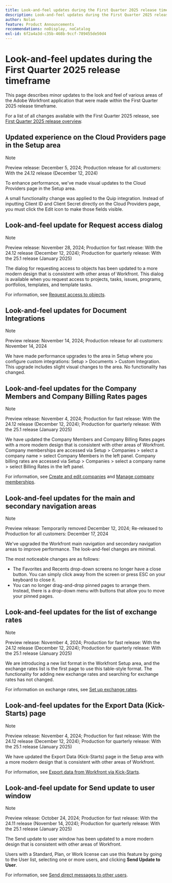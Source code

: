 ```yaml
---
title: Look-and-feel updates during the First Quarter 2025 release time frame
description: Look-and-feel updates during the First Quarter 2025 release time frame
author: Nolan
feature: Product Announcements
recommendations: noDisplay, noCatalog
exl-id: 6f2a4a3d-c35b-468b-9ccf-789455de50d4
---
```

# Look-and-feel updates during the First Quarter 2025 release timeframe

This page describes minor updates to the look and feel of various areas of the Adobe Workfront application that were made within the First Quarter 2025 release timeframe.

For a list of all changes available with the First Quarter 2025 release, see [First Quarter 2025 release overview](/help/quicksilver/product-announcements/product-releases/25-q1-release-activity/25-q1-release-overview.md).

## Updated experience on the Cloud Providers page in the Setup area

>[!NOTE]
>
>Preview release: December 5, 2024; Production release for all customers: With the 24.12 release (December 12, 2024)

To enhance performance, we've made visual updates to the Cloud Providers page in the Setup area. 

A small functionality change was applied to the Quip integration. Instead of inputting Client ID and Client Secret directly on the Cloud Providers page, you must click the Edit icon to make those fields visible.

## Look-and-feel update for Request access dialog

>[!NOTE]
>
>Preview release: November 28, 2024; Production for fast release: With the 24.12 release (December 12, 2024); Production for quarterly release: With the 25.1 release (January 2025)

The dialog for requesting access to objects has been updated to a more modern design that is consistent with other areas of Workfront. This dialog is available when you request access to projects, tasks, issues, programs, portfolios, templates, and template tasks.

For information, see [Request access to objects](/help/quicksilver/workfront-basics/grant-and-request-access-to-objects/request-access.md).

## Look-and-feel updates for Document Integrations 

>[!NOTE]
>
>Preview release: November 14, 2024; Production release for all customers: November 14, 2024

We have made performance upgrades to the area in Setup where you configure custom integrations: Setup > Documents > Custom Integration. This upgrade includes slight visual changes to the area. No functionality has changed.

## Look-and-feel updates for the Company Members and Company Billing Rates pages

>[!NOTE]
>
>Preview release: November 4, 2024; Production for fast release: With the 24.12 release (December 12, 2024); Production for quarterly release: With the 25.1 release (January 2025)

We have updated the Company Members and Company Billing Rates pages with a more modern design that is consistent with other areas of Workfront. Company memberships are accessed via Setup > Companies > select a company name > select Company Members in the left panel. Company billing rates are accessed via Setup > Companies > select a company name > select Billing Rates in the left panel.

For information, see [Create and edit companies](/help/quicksilver/administration-and-setup/set-up-workfront/organizational-setup/create-and-edit-companies.md) and [Manage company memberships](/help/quicksilver/administration-and-setup/set-up-workfront/organizational-setup/manage-company-memberships.md).

## Look-and-feel updates for the main and secondary navigation areas

>[!NOTE]
>
>Preview release: Temporarily removed December 12, 2024; Re-released to Production for all customers: December 17, 2024

We've upgraded the Workfront main navigation and secondary navigation areas to improve performance. The look-and-feel changes are minimal.

The most noticeable changes are as follows:

* The Favorites and Recents drop-down screens no longer have a close button. You can simply click away from the screen or press ESC on your keyboard to close it.
* You can no longer drag-and-drop pinned pages to arrange them. Instead, there is a drop-down menu with buttons that allow you to move your pinned pages.

## Look-and-feel updates for the list of exchange rates

>[!NOTE]
>
>Preview release: November 4, 2024; Production for fast release: With the 24.12 release (December 12, 2024); Production for quarterly release: With the 25.1 release (January 2025)

We are introducing a new list format in the Workfront Setup area, and the exchange rates list is the first page to use this table-style format. The functionality for adding new exchange rates and searching for exchange rates has not changed.

For information on exchange rates, see [Set up exchange rates](/help/quicksilver/administration-and-setup/manage-workfront/exchange-rates/set-up-exchange-rates.md).

## Look-and-feel updates for the Export Data (Kick-Starts) page

>[!NOTE]
>
>Preview release: November 4, 2024; Production for fast release: With the 24.12 release (December 12, 2024); Production for quarterly release: With the 25.1 release (January 2025)

We have updated the Export Data (Kick-Starts) page in the Setup area with a more modern design that is consistent with other areas of Workfront.

For information, see [Export data from Workfront via Kick-Starts](/help/quicksilver/administration-and-setup/manage-workfront/using-kick-starts/export-data-from-wf-via-kick-starts.md).

## Look-and-feel update for Send update to user window

>[!NOTE]
>
>Preview release: October 24, 2024; Production for fast release: With the 24.11 release (November 14, 2024); Production for quarterly release: With the 25.1 release (January 2025)

The Send update to user window has been updated to a more modern design that is consistent with other areas of Workfront.

Users with a Standard, Plan, or Work license can use this feature by going to the User list, selecting one or more users, and clicking **Send Update to User**.

For information, see [Send direct messages to other users](/help/quicksilver/people-teams-and-groups/work-directly-with-others/send-direct-messages-to-other-users.md).
